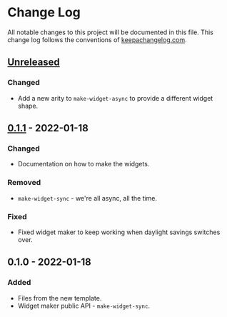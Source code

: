 # Change Log
All notable changes to this project will be documented in this file. This change log follows the conventions of [keepachangelog.com](http://keepachangelog.com/).

## [Unreleased]
### Changed
- Add a new arity to `make-widget-async` to provide a different widget shape.

## [0.1.1] - 2022-01-18
### Changed
- Documentation on how to make the widgets.

### Removed
- `make-widget-sync` - we're all async, all the time.

### Fixed
- Fixed widget maker to keep working when daylight savings switches over.

## 0.1.0 - 2022-01-18
### Added
- Files from the new template.
- Widget maker public API - `make-widget-sync`.

[Unreleased]: https://github.com/your-name/ave/compare/0.1.1...HEAD
[0.1.1]: https://github.com/your-name/ave/compare/0.1.0...0.1.1
